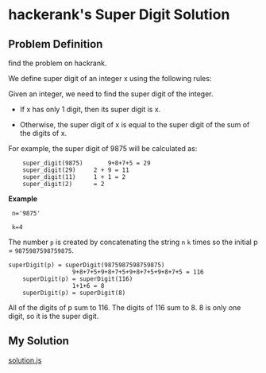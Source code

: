 # hackerank's Super Digit Solution

## Problem Definition

find the problem on hackrank.


We define super digit of an integer x using the following rules:

Given an integer, we need to find the super digit of the integer. 

- If x has only 1 digit, then its super digit is x. 

- Otherwise, the super digit of x is equal to the super digit of the sum of the digits of x.

For example, the super digit of 9875 will be calculated as:

```
	super_digit(9875)   	9+8+7+5 = 29 
	super_digit(29) 	2 + 9 = 11
	super_digit(11)		1 + 1 = 2
	super_digit(2)		= 2  
```

**Example**
```
 n='9875' 
 
 k=4
```

The number `p` is created by concatenating the string `n` `k` times so the initial p = `9875987598759875`.


```
superDigit(p) = superDigit(9875987598759875)
                  9+8+7+5+9+8+7+5+9+8+7+5+9+8+7+5 = 116
    superDigit(p) = superDigit(116)
                  1+1+6 = 8
    superDigit(p) = superDigit(8)
```

All of the digits of p sum to 116. The digits of 116 sum to 8. 8 is only one digit, so it is the super digit.

## My Solution

[solution.js](./solution.js)